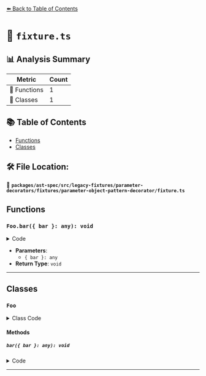 [⬅️ Back to Table of Contents](../../../../../../../index.md)

# 📄 `fixture.ts`

## 📊 Analysis Summary

| Metric | Count |
|--------|-------|
| 🔧 Functions | 1 |
| 🧱 Classes | 1 |

## 📚 Table of Contents

- [Functions](#functions)
- [Classes](#classes)

## 🛠️ File Location:
📂 **`packages/ast-spec/src/legacy-fixtures/parameter-decorators/fixtures/parameter-object-pattern-decorator/fixture.ts`**

## Functions

### `Foo.bar({ bar }: any): void`

<details><summary>Code</summary>

```ts
bar(@special(true) { bar }: any) {}
```
</details>

- **Parameters**:
  - `{ bar }: any`
- **Return Type**: `void`

---

## Classes

### `Foo`

<details><summary>Class Code</summary>

```ts
class Foo {
  bar(@special(true) { bar }: any) {}
}
```
</details>

#### Methods

##### `bar({ bar }: any): void`

<details><summary>Code</summary>

```ts
bar(@special(true) { bar }: any) {}
```
</details>


---